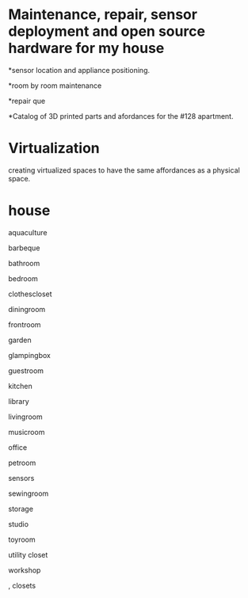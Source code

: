 Maintenance, repair, sensor deployment and open source hardware for my house
===================================================

*sensor location and appliance positioning.

*room by room maintenance

*repair que

*Catalog of 3D printed parts and afordances for the #128 apartment. 

Virtualization
================

creating virtualized spaces to have the same affordances as a physical space.

house
=====

aquaculture  

barbeque

bathroom

bedroom

clothescloset

diningroom

frontroom

garden

glampingbox

guestroom

kitchen

library

livingroom

musicroom

office

petroom

sensors

sewingroom

storage

studio

toyroom

utility closet

workshop


 
, closets
